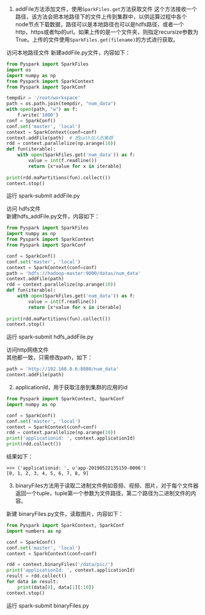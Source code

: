 1. addFile方法添加文件，使用`SparkFiles.get`方法获取文件
这个方法接收一个路径，该方法会把本地路径下的文件上传到集群中，以供运算过程中各个node节点下载数据，路径可以是本地路径也可以是hdfs路径，或者一个http，https或者ftp的url。如果上传的是一个文件夹，则指定recursize参数为True。上传的文件使用`SparkFiles.get(filename)`的方式进行获取。

访问本地路径文件 
新建addFile.py文件，内容如下：
```python
from Pyspark import SparkFiles
import os
import numpy as np
from Pyspark import SparkContext
from Pyspark import SparkConf

tempdir = '/root/workspace'
path = os.path.join(tempdir, "num_data")
with open(path, "w") as f:
    f.write('1000')
conf = SparkConf()
conf.set('master', 'local')
context = SparkContext(conf=conf)
context.addFile(path)  # 把path加入到集群
rdd = context.parallelize(np.arange(10))
def fun(iterable):
    with open(SparkFiles.get('num_data')) as f:
        value = int(f.readline())
        return [x*value for x in iterable]
        
print(rdd.maPartitions(fun).collect())
context.stop()

```
运行 spark-submit addFile.py


访问 hdfs文件  
新建hdfs_addFile.py文件，内容如下：
```python
from Pyspark import SparkFiles
import numpy as np
from Pyspark import SparkContext
from Pyspark import SparkConf

conf = SparkConf()
conf.set('master', 'local')
context = SparkContext(conf=conf)
path = 'hdfs://hadoop-master:9000/datas/num_data'
context.addFile(path)
rdd = context.parallelize(np.arange(10))
def fun(iterable):
    with open(SparkFiles.get('num_data')) as f:
        value = int(f.readline())
        return [x*value for x in iterable]
        
print(rdd.maPartitions(fun).collect())
context.stop()

```
运行 spark-submit hdfs_addFile.py


访问http网络文件  
其他都一致，只需修改path，如下：
```python
path = 'http://192.168.0.6:8080/num_data'
context.addFile(path)
```

2. applicationId，用于获取注册到集群的应用的id
```python
from Pyspark import SparkContext, SparkConf
import numpy as np

conf = SparkConf()
conf.set('master', 'local')
context = SparkContext(conf=conf)
rdd = context.parallelize(np.arange(10))
print('applicationid: ', context.applicationId)
print(rdd.collect())
```
结果如下：
```shell
>>> ('applicationid: ', u'app-20190522135159-0006')
[0, 1, 2, 3, 4, 5, 6, 7, 8, 9]
```

3. binaryFiles方法用于读取二进制文件例如音频、视频、图片，对于每个文件器返回一个tuple，tuple第一个参数为文件路径，第二个路径为二进制文件的内容。

新建 binaryFiles.py文件，读取图片，内容如下：
```python
from Pyspark import SparkContext, SparkConf
import numbers as np

conf = SparkConf()
conf.set('master', 'local')
context = SparkContext(conf=conf)

rdd = context.binaryFiles('/data/pic/')
print('applicationId: ', context.applicationId)
result = rdd.collect()
for data in result:
    print(data[0], data[1][:10])
context.stop()

```
运行 spark-submit binaryFiles.py
